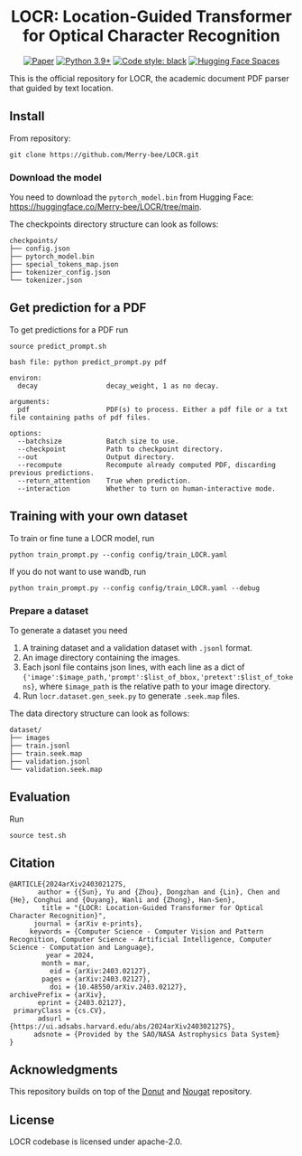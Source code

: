 <div align="center">
<h1>LOCR: Location-Guided Transformer for Optical Character Recognition</h1>

[![Paper](https://img.shields.io/badge/Paper-arxiv.2403.02127-white)](https://arxiv.org/abs/2403.02127)
[![Python 3.9+](https://img.shields.io/badge/python-3.9+-blue.svg)](https://www.python.org/downloads/release/python-390/)
[![Code style: black](https://img.shields.io/badge/code%20style-black-000000.svg)](https://github.com/psf/black)
[![Hugging Face Spaces](https://img.shields.io/badge/🤗%20Hugging%20Face-Community%20Space-blue)](https://huggingface.co/Merry-bee/LOCR/tree/main)

</div>

This is the official repository for LOCR, the academic document PDF parser that guided by text location.


## Install

From repository:
```
git clone https://github.com/Merry-bee/LOCR.git
```

### Download the model

You need to download the `pytorch_model.bin` from Hugging Face: https://huggingface.co/Merry-bee/LOCR/tree/main.

The checkpoints directory structure can look as follows:

```
checkpoints/
├── config.json
├── pytorch_model.bin
├── special_tokens_map.json
├── tokenizer_config.json
└── tokenizer.json
```

## Get prediction for a PDF

To get predictions for a PDF run 

```source predict_prompt.sh```

```
bash file: python predict_prompt.py pdf

environ:
  decay                 decay_weight, 1 as no decay.

arguments:
  pdf                   PDF(s) to process. Either a pdf file or a txt file containing paths of pdf files.

options:
  --batchsize           Batch size to use.
  --checkpoint          Path to checkpoint directory.
  --out                 Output directory.
  --recompute           Recompute already computed PDF, discarding previous predictions.
  --return_attention    True when prediction.
  --interaction         Whether to turn on human-interactive mode.
```

## Training with your own dataset

To train or fine tune a LOCR model, run 

```
python train_prompt.py --config config/train_LOCR.yaml
```

If you do not want to use wandb, run

```
python train_prompt.py --config config/train_LOCR.yaml --debug
```

### Prepare a dataset

To generate a dataset you need

1. A training dataset and a validation dataset with `.jsonl` format.
2. An image directory containing the images.
3. Each jsonl file contains json lines, with each line as a dict of `{'image':$image_path,'prompt':$list_of_bbox,'pretext':$list_of_tokens}`, where `$image_path` is the relative path to your image directory.
4. Run `locr.dataset.gen_seek.py` to generate `.seek.map` files.


The data directory structure can look as follows:

```
dataset/
├── images
├── train.jsonl
├── train.seek.map
├── validation.jsonl
└── validation.seek.map
```

## Evaluation

Run 

```
source test.sh
```

## Citation

```
@ARTICLE{2024arXiv240302127S,
       author = {{Sun}, Yu and {Zhou}, Dongzhan and {Lin}, Chen and {He}, Conghui and {Ouyang}, Wanli and {Zhong}, Han-Sen},
        title = "{LOCR: Location-Guided Transformer for Optical Character Recognition}",
      journal = {arXiv e-prints},
     keywords = {Computer Science - Computer Vision and Pattern Recognition, Computer Science - Artificial Intelligence, Computer Science - Computation and Language},
         year = 2024,
        month = mar,
          eid = {arXiv:2403.02127},
        pages = {arXiv:2403.02127},
          doi = {10.48550/arXiv.2403.02127},
archivePrefix = {arXiv},
       eprint = {2403.02127},
 primaryClass = {cs.CV},
       adsurl = {https://ui.adsabs.harvard.edu/abs/2024arXiv240302127S},
      adsnote = {Provided by the SAO/NASA Astrophysics Data System}
}

```

## Acknowledgments

This repository builds on top of the [Donut](https://github.com/clovaai/donut/) and [Nougat](https://github.com/facebookresearch/nougat) repository.

## License

LOCR codebase is licensed under apache-2.0.
